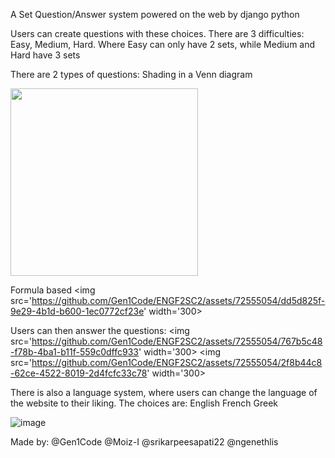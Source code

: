 A Set Question/Answer system powered on the web by django python

Users can create questions with these choices.
There are 3 difficulties: Easy, Medium, Hard. 
Where Easy can only have 2 sets, while Medium and Hard have 3 sets

There are 2 types of questions: 
Shading in a Venn diagram
  
<img src='https://github.com/Gen1Code/ENGF2SC2/assets/72555054/f70bf57f-f7d3-4974-a124-e0452cfec506' width='300'>


Formula based
<img src='https://github.com/Gen1Code/ENGF2SC2/assets/72555054/dd5d825f-9e29-4b1d-b600-1ec0772cf23e' width='300>



Users can then answer the questions:
<img src='https://github.com/Gen1Code/ENGF2SC2/assets/72555054/767b5c48-f78b-4ba1-b11f-559c0dffc933' width='300>
<img src='https://github.com/Gen1Code/ENGF2SC2/assets/72555054/2f8b44c8-62ce-4522-8019-2d4fcfc33c78' width='300>

There is also a language system, where users can change the language of the website to their liking.
The choices are:
English
French
Greek

![image](https://github.com/Gen1Code/ENGF2SC2/assets/72555054/d6480a60-ca6a-40dc-9e23-cd971814c881)

Made by:
@Gen1Code
@Moiz-I
@srikarpeesapati22
@ngenethlis
